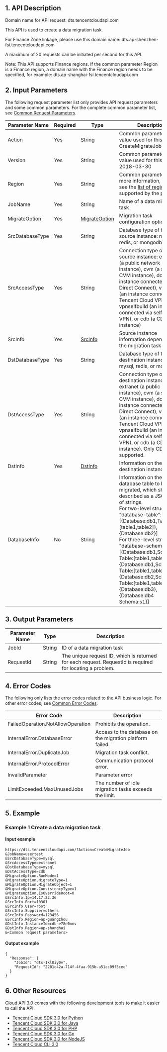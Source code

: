## 1. API Description

Domain name for API request: dts.tencentcloudapi.com

This API is used to create a data migration task.

For Finance Zone linkage, please use this domain name: dts.ap-shenzhen-fsi.tencentcloudapi.com

A maximum of 20 requests can be initiated per second for this API.

Note: This API supports Finance regions. If the common parameter Region is a Finance region, a domain name with the Finance region needs to be specified, for example: dts.ap-shanghai-fsi.tencentcloudapi.com



## 2. Input Parameters

The following request parameter list only provides API request parameters and some common parameters. For the complete common parameter list, see [Common Request Parameters](/document/api/571/15692).

| Parameter Name | Required | Type | Description |
|---------|---------|---------|---------|
| Action | Yes | String | Common parameter. The value used for this API: CreateMigrateJob |
| Version | Yes |  String | Common parameter. The value used for this API: 2018-03-30 |
| Region | Yes |  String | Common parameter. For more information, please see the [list of regions](/document/api/571/15692#.E5.9C.B0.E5.9F.9F.E5.88.97.E8.A1.A8) supported by the product. |
| JobName | Yes | String | Name of a data migration task |
| MigrateOption | Yes | [MigrateOption](/document/api/571/##MigrateOption) | Migration task configuration options |
| SrcDatabaseType | Yes | String | Database type of the source instance: mysql, redis, or mongodb |
| SrcAccessType | Yes | String | Connection type of the source instance: extranet (a public network instance), cvm (a self-built CVM instance), dcg (an instance connected via Direct Connect), vpncloud (an instance connected via Tencent Cloud VPN), vpnselfbuild (an instance connected via self-built VPN), or cdb (a CDB instance) |
| SrcInfo | Yes | [SrcInfo](/document/api/571/##SrcInfo) | Source instance information depending on the migration task type |
| DstDatabaseType | Yes | String | Database type of the destination instance: mysql, redis, or mongodb |
| DstAccessType | Yes | String | Connection type of the destination instance: extranet (a public network instance), cvm (a self-built CVM instance), dcg (an instance connected via Direct Connect), vpncloud (an instance connected via Tencent Cloud VPN), vpnselfbuild (an instance connected via self-built VPN), or cdb (a CDB instance). Only CDB is supported. |
| DstInfo | Yes | [DstInfo](/document/api/571/##DstInfo) | Information on the destination instance |
| DatabaseInfo | No | String | Information on the source database table to be migrated, which should be described as a JSON array of strings.<br/> For two-level structure "database-table":<br/>[{Database:db1,Table:[table1,table2]},{Database:db2}]<br/>For three-level structure "database-schema-table":<br/>[{Database:db1,Schema:s1<br/>Table:[table1,table2]},{Database:db1,Schema:s2<br/>Table:[table1,table2]},{Database:db2,Schema:s1<br/>Table:[table1,table2]},{Database:db3},{Database:db4<br/>Schema:s1}] |

## 3. Output Parameters

| Parameter Name | Type | Description |
|---------|---------|---------|
| JobId | String | ID of a data migration task |
| RequestId | String | The unique request ID, which is returned for each request. RequestId is required for locating a problem. |

## 4. Error Codes

The following only lists the error codes related to the API business logic. For other error codes, see [Common Error Codes](/document/api/571/15694#.E5.85.AC.E5.85.B1.E9.94.99.E8.AF.AF.E7.A0.81).

| Error Code | Description |
|---------|---------|
| FailedOperation.NotAllowOperation | Prohibits the operation. |
| InternalError.DatabaseError | Access to the database on the migration platform failed. |
| InternalError.DuplicateJob | Migration task conflict. |
| InternalError.ProtocolError | Communication protocol error. |
| InvalidParameter | Parameter error |
| LimitExceeded.MaxUnusedJobs | The number of idle migration tasks exceeds the limit. |

## 5. Example

### Example 1 Create a data migration task

#### Input example

```
https://dts.tencentcloudapi.com/?Action=CreateMigrateJob
&JobName=usertest
&SrcDatabaseType=mysql
&SrcAccessType=extranet
&DstDatabaseType=mysql
&DstAccessType=cdb
&MigrateOption.RunMode=1
&MigrateOption.MigrateType=1
&MigrateOption.MigrateObject=1
&MigrateOption.ConsistencyType=1
&MigrateOption.IsOverrideRoot=0
&SrcInfo.Ip=14.17.22.36
&SrcInfo.Port=10301
&SrcInfo.User=root
&SrcInfo.Supplier=others
&SrcInfo.Password=123456
&SrcInfo.Region=ap-guangzhou
&DstInfo.InstanceId=cdb-e78e0nnv
&DstInfo.Region=ap-shanghai
&<Common request parameters>
```

#### Output example

```
{
  "Response": {
    "JobId": "dts-1kl0iy0v",
    "RequestId": "2201c42a-714f-4faa-915b-a51cc09f5cec"
  }
}
```


## 6. Other Resources

Cloud API 3.0 comes with the following development tools to make it easier to call the API.

* [Tencent Cloud SDK 3.0 for Python](https://github.com/TencentCloud/tencentcloud-sdk-python)
* [Tencent Cloud SDK 3.0 for Java](https://github.com/TencentCloud/tencentcloud-sdk-java)
* [Tencent Cloud SDK 3.0 for PHP](https://github.com/TencentCloud/tencentcloud-sdk-php)
* [Tencent Cloud SDK 3.0 for Go](https://github.com/TencentCloud/tencentcloud-sdk-go)
* [Tencent Cloud SDK 3.0 for NodeJS](https://github.com/TencentCloud/tencentcloud-sdk-nodejs)
* [Tencent Cloud CLI 3.0](https://cloud.tencent.com/document/product/440/6176)
